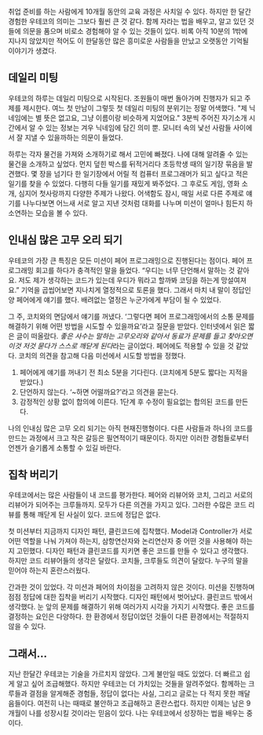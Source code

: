 취업 준비를 하는 사람에게 10개월 동안의 교육 과정은 사치일 수 있다. 하지만 한 달간 경험한 우테코의 의미는 그보다 훨씬 큰 것 같다. 함께 자라는 법을 배우고, 알고 있던 것들에 의문을 품으며 비로소 경험해야 알 수 있는 것들이 있다. 비록 아직 10분의 1밖에 지나지 않았지만 적어도 이 한달동안 많은 흥미로운 사람들을 만났고 오랫동안 기억될 이야기가 생겼다.

## 데일리 미팅

우테코의 하루는 데일리 미팅으로 시작된다. 조원들이 매번 돌아가며 진행자가 되고 주제를 제시한다. 여느 첫 만남이 그렇듯 첫 데일리 미팅의 분위기는 정말 어색했다. "제 닉네임에는 별 뜻은 없고요, 그냥 이름이랑 비슷하게 지었어요." 3분씩 주어진 자기소개 시간에서 알 수 있는 정보는 겨우 닉네임에 담긴 의미 뿐. 모니터 속의 낯선 사람들 사이에서 잘 지낼 수 있을까하는 의문이 들었다.

하루는 각자 물건을 가져와 소개하기로 해서 고민에 빠졌다. 나에 대해 알려줄 수 있는 물건을 소개하고 싶었다. 먼지 덮힌 박스를 뒤적거리다 초등학생 때의 일기장 묶음을 발견했다. 몇 장을 넘기다 한 일기장에서 어릴 적 컴퓨터 프로그래머가 되고 싶다고 적은 일기를 찾을 수 있었다. 다행히 다들 일기를 재밌게 봐주었다. 그 후로도 게임, 영화 소개, 심지어 첫사랑까지 다양한 주제가 나왔다. 어색함도 잠시, 매일 서로 다른 주제로 얘기를 나누다보면 어느새 서로 알고 지낸 것처럼 대화를 나누며 미션이 얼마나 힘든지 하소연하는 모습을 볼 수 있다.

## 인내심 많은 고무 오리 되기

우테코의 가장 큰 특징은 모든 미션이 페어 프로그래밍으로 진행된다는 점이다. 페어 프로그래밍 회고를 하다가 충격적인 말을 들었다. “우디는 너무 단언해서 말하는 것 같아요. 저도 제가 생각하는 코드가 있는데 우디가 뭐라고 할까봐 코딩을 하는게 망설여져요.” 기억을 곱씹어보면 지나치게 열정적으로 토론을 했다. 그래서 마치 내 말이 정답인 양 페어에게 얘기를 했다. 배려없는 열정은 누군가에게 부담이 될 수 있었다.

그 주, 코치와의 면담에서 얘기를 꺼냈다. ‘그렇다면 페어 프로그래밍에서의 소통 문제를 해결하기 위해 어떤 방법을 시도할 수 있을까요’라고 질문을 받았다. 인터넷에서 읽은 짧은 글이 떠올랐다. *좋은 사수는 말하는 고무오리와 같아서 동료가 문제를 들고 찾아오면 이것 저것 묻다가 스스로 깨닫게 된다*라는 글이었다. 페어에도 적용할 수 있을 것 같았다. 코치의 의견을 참고해 다음 미션에서 시도할 방법을 정했다.

1. 페어에게 얘기를 꺼내기 전 최소 5분을 기다린다. (코치에게 5분도 짧다는 지적을 받았다.)
2. 단언하지 않는다. ‘~하면 어떨까요?'라고 의견을 묻는다.
3. 감정적인 상황 없이 합의에 이른다. 1단계 후 수정이 필요없는 합의된 코드를 만든다.

나의 인내심 많은 고무 오리 되기는 아직 현재진행형이다. 다른 사람들과 하나의 코드를 만드는 과정에서 크고 작은 갈등은 필연적이기 때문이다. 하지만 이러한 경험들로부터 언젠가 슬기롭게 소통할 수 있길 바란다.

## 집착 버리기

우테코에서는 많은 사람들이 내 코드를 평가한다. 페어와 리뷰어와 코치, 그리고 서로의 리뷰어가 되어주는 크루들까지. 모두가 다른 의견을 가지고 있다. 그러한 수많은 코드 리뷰를 통해 깨닫게 된 사실이 있다. 코드에 정답은 없다.

첫 미션부터 지금까지 디자인 패턴, 클린코드에 집착했다. Model과 Controller가 서로 어떤 역할을 나눠 가져야 하는지, 삼항연산자와 논리연산자 중 어떤 것을 사용해야 하는지 고민했다. 디자인 패턴과 클린코드를 지키면 좋은 코드를 만들 수 있다고 생각했다. 하지만 코드 리뷰어들의 생각은 달랐다. 코치들, 크루들도 의견이 달랐다. 누구의 말을 믿어야 하는지 혼란스러웠다.

간과한 것이 있었다. 각 미션과 페어의 차이점을 고려하지 않은 것이다. 미션을 진행하며 점점 정답에 대한 집착을 버리기 시작했다. 디자인 패턴에서 벗어났다. 클린코드 밖에서 생각했다. 눈 앞의 문제를 해결하기 위해 여러가지 시각을 가지기 시작했다. 좋은 코드를 결정하는 요인은 다양하다. 한 환경에서 정답이었던 것들이 다른 환경에서는 적절하지 않을 수 있다.

## 그래서...

지난 한달간 우테코는 기술을 가르치지 않았다. 그게 불만일 때도 있었다. 더 빠르고 쉽게 알고 싶어 조급해했다. 하지만 우테코는 더 가치있는 것들을 알려주었다. 함께하는 크루들과 결점을 알게해준 경험들, 정답이 없다는 사실, 그리고 글로는 다 적지 못한 깨달음들이다. 여전히 나는 때때로 불안하고 조급해하고 혼란스럽다. 하지만 이제는 남은 9개월이 나를 성장시킬 것이라는 믿음이 있다. 나는 우테코에서 성장하는 법을 배우는 중이다.
